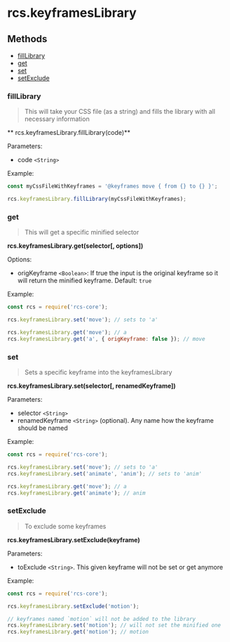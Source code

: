 # rcs.keyframesLibrary

## Methods
- [fillLibrary](#filllibrary)
- [get](#get)
- [set](#set)
- [setExclude](#setexclude)

### fillLibrary

> This will take your CSS file (as a string) and fills the library with all necessary information

** rcs.keyframesLibrary.fillLibrary(code)**

Parameters:
- code `<String>`

Example:

```js
const myCssFileWithKeyframes = '@keyframes move { from {} to {} }';

rcs.keyframesLibrary.fillLibrary(myCssFileWithKeyframes);
```

### get

> This will get a specific minified selector

**rcs.keyframesLibrary.get(selector[, options])**

Options:

- origKeyframe `<Boolean>`: If true the input is the original keyframe so it will return the minified keyframe. Default: `true`

Example:

```js
const rcs = require('rcs-core');

rcs.keyframesLibrary.set('move'); // sets to 'a'

rcs.keyframesLibrary.get('move'); // a
rcs.keyframesLibrary.get('a', { origKeyframe: false }); // move
```

### set

> Sets a specific keyframe into the keyframesLibrary

**rcs.keyframesLibrary.set(selector[, renamedKeyframe])**

Parameters:
- selector `<String>`
- renamedKeyframe `<String>` (optional). Any name how the keyframe should be named

Example:

```js
const rcs = require('rcs-core');

rcs.keyframesLibrary.set('move'); // sets to 'a'
rcs.keyframesLibrary.set('animate', 'anim'); // sets to 'anim'

rcs.keyframesLibrary.get('move'); // a
rcs.keyframesLibrary.get('animate'); // anim
```

### setExclude

> To exclude some keyframes

**rcs.keyframesLibrary.setExclude(keyframe)**

Parameters:
- toExclude `<String>`. This given keyframe will not be set or get anymore

Example:

```js
const rcs = require('rcs-core');

rcs.keyframesLibrary.setExclude('motion');

// keyframes named `motion` will not be added to the library
rcs.keyframesLibrary.set('motion'); // will not set the minified one
rcs.keyframesLibrary.get('motion'); // motion
